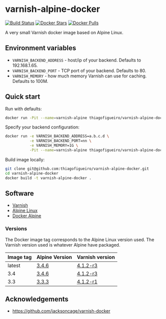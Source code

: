# varnish-alpine-docker
[![Build Status](https://api.travis-ci.org/thiagofigueiro/varnish-alpine-docker.svg)](https://travis-ci.org/thiagofigueiro/varnish-alpine-docker)
[![Docker Stars](https://img.shields.io/docker/stars/thiagofigueiro/varnish-alpine-docker.svg)](https://hub.docker.com/r/thiagofigueiro/varnish-alpine-docker/)
[![Docker Pulls](https://img.shields.io/docker/pulls/thiagofigueiro/varnish-alpine-docker.svg)](https://hub.docker.com/r/thiagofigueiro/varnish-alpine-docker/)

A very small Varnish docker image based on Alpine Linux.

## Environment variables
* `VARNISH_BACKEND_ADDRESS` - host/ip of your backend.  Defaults to 192.168.1.65.
* `VARNISH_BACKEND_PORT` - TCP port of your backend.  Defaults to 80.
* `VARNISH_MEMORY` - how much memory Varnish can use for caching. Defaults to 100M.

## Quick start

Run with defaults:

```bash
docker run -Pit --name=varnish-alpine thiagofigueiro/varnish-alpine-docker
```

Specify your backend configuration:

```bash
docker run -e VARNISH_BACKEND_ADDRESS=a.b.c.d \
           -e VARNISH_BACKEND_PORT=nn \
           -e VARNISH_MEMORY=1G \
           -Pit --name=varnish-alpine thiagofigueiro/varnish-alpine-docker
```

Build image locally:

```bash
git clone git@github.com:thiagofigueiro/varnish-alpine-docker.git
cd varnish-alpine-docker
docker build -t varnish-alpine-docker .
```

## Software

* [Varnish](https://www.varnish-cache.org/)
* [Alpine Linux](https://www.alpinelinux.org/)
* [Docker Alpine](https://github.com/gliderlabs/docker-alpine)

### Versions

The Docker image tag corresponds to the Alpine Linux version used.  The Varnish
version used is whatever Alpine have packaged.

| Image tag | Alpine Version | Varnish version |
|-----------|----------------|-----------------|
| latest | [3.4.6](https://www.alpinelinux.org/posts/Alpine-3.4.6-released.html) | [4.1.2-r3](https://pkgs.alpinelinux.org/packages?name=varnish&branch=v3.4)
| 3.4 | [3.4.6](https://www.alpinelinux.org/posts/Alpine-3.4.6-released.html) | [4.1.2-r3](https://pkgs.alpinelinux.org/packages?name=varnish&branch=v3.4)
| 3.3 | [3.3.3](http://www.alpinelinux.org/posts/Alpine-3.3.3-released.html) | [4.1.2-r1](https://pkgs.alpinelinux.org/packages?name=varnish&branch=v3.3)

## Acknowledgements
* https://github.com/jacksoncage/varnish-docker
